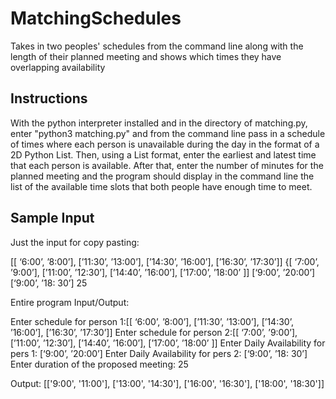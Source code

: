 # MatchingSchedules
Takes in two peoples' schedules from the command line along with the length of their planned meeting and shows which times they have overlapping availability

## Instructions
With the python interpreter installed and in the directory of matching.py, enter "python3 matching.py" and from the command line pass in a schedule of times where each person is unavailable during the day in the format of a 2D Python List. Then, using a List format, enter the earliest and latest time that each person is available. After that, enter the number of minutes for the planned meeting and the program should display in the command line the list of the available time slots that both people have enough time to meet.

## Sample Input

Just the input for copy pasting:

[[ ‘6:00’, ’8:00’],  [’11:30’, ’13:00’],  [’14:30’, ’16:00’], [’16:30’, ’17:30’]]
{[ ‘7:00’, ’9:00’],  [’11:00’, ’12:30’],  [’14:40’, ’16:00’], [’17:00’, ’18:00’ ]]
[‘9:00’, ’20:00’]
[‘9:00’, ’18: 30’]
25

Entire program Input/Output:

Enter schedule for person 1:[[ ‘6:00’, ’8:00’],  [’11:30’, ’13:00’],  [’14:30’, ’16:00’], [’16:30’, ’17:30’]]
Enter schedule for person 2:[[ ‘7:00’, ’9:00’],  [’11:00’, ’12:30’],  [’14:40’, ’16:00’], [’17:00’, ’18:00’ ]]
Enter Daily Availability for pers 1: [‘9:00’, ’20:00’]
Enter Daily Availability for pers 2: [‘9:00’, ’18: 30’]
Enter duration of the proposed meeting: 25

Output:
[['9:00', '11:00'], ['13:00', '14:30'], ['16:00', '16:30'], ['18:00', '18:30']]
